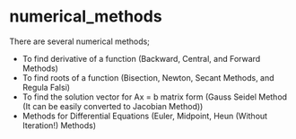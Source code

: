 # numerical_methods

There are several numerical methods;

- To find derivative of a function (Backward, Central, and Forward Methods)
- To find roots of a function (Bisection, Newton, Secant Methods, and Regula Falsi)
- To find the solution vector for Ax = b matrix form (Gauss Seidel Method (It can be easily converted to Jacobian Method))
- Methods for Differential Equations (Euler, Midpoint, Heun (Without Iteration!) Methods)


